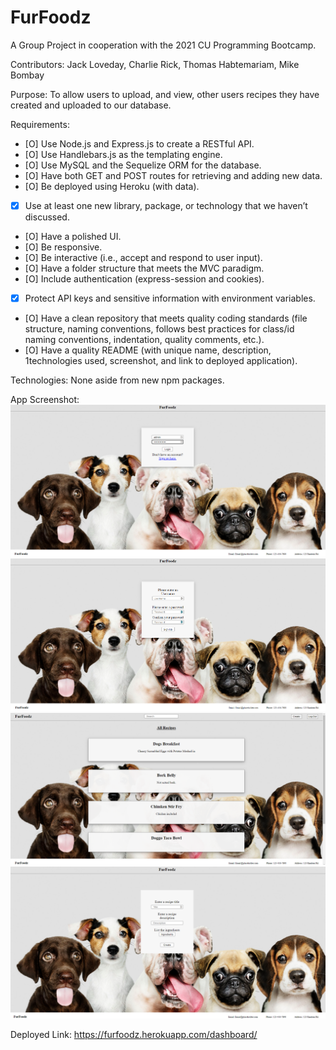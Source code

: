 # FurFoodz
A Group Project in cooperation with the 2021 CU Programming Bootcamp.

Contributors: 
Jack Loveday, Charlie Rick, Thomas Habtemariam, Mike Bombay

Purpose: 
To allow users to upload, and view, other users recipes they have created and uploaded to our database.

Requirements:
 - [O] Use Node.js and Express.js to create a RESTful API.
 - [O] Use Handlebars.js as the templating engine.
 - [O] Use MySQL and the Sequelize ORM for the database.
 - [O] Have both GET and POST routes for retrieving and adding new data.
 - [O] Be deployed using Heroku (with data).
 - [X] Use at least one new library, package, or technology that we haven’t discussed.
 - [O] Have a polished UI.
 - [O] Be responsive.
 - [O] Be interactive (i.e., accept and respond to user input).
 - [O] Have a folder structure that meets the MVC paradigm.
 - [O] Include authentication (express-session and cookies).
 - [X] Protect API keys and sensitive information with environment variables.
 - [O] Have a clean repository that meets quality coding standards (file structure, naming conventions, follows best practices for class/id naming conventions, indentation, quality comments, etc.).
 - [O] Have a quality README (with unique name, description, 1technologies used, screenshot, and link to deployed application).

Technologies:
None aside from new npm packages.

App Screenshot:
![Login](./imgs/furfoodz_login.png)
![Signup](./imgs/furfoodz_signup.png)
![Dashboard](./imgs/furfoodz_dashboard.png)
![Create Recipe](./imgs/furfoodz_create.png)


Deployed Link:
https://furfoodz.herokuapp.com/dashboard/
